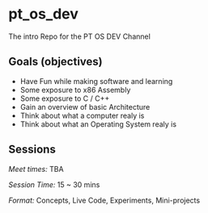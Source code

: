 # pt_os_dev
The intro Repo for the PT OS DEV Channel

## Goals (objectives)
- Have Fun while making software and learning
- Some exposure to x86 Assembly
- Some exposure to C / C++
- Gain an overview of basic Architecture
- Think about what a computer realy is
- Think about what an Operating System realy is

## Sessions
*Meet times:* TBA

*Session Time:* 15 ~ 30 mins

*Format:* Concepts, Live Code, Experiments, Mini-projects






